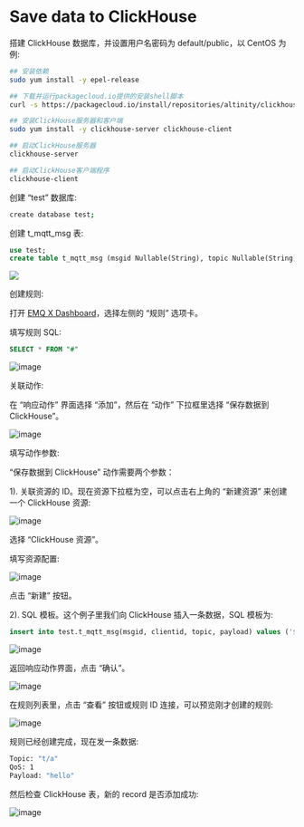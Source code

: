 # Save data to ClickHouse

搭建 ClickHouse 数据库，并设置用户名密码为 default/public，以 CentOS 为例:

```bash
## 安装依赖
sudo yum install -y epel-release

## 下载并运行packagecloud.io提供的安装shell脚本
curl -s https://packagecloud.io/install/repositories/altinity/clickhouse/script.rpm.sh | sudo bash

## 安装ClickHouse服务器和客户端
sudo yum install -y clickhouse-server clickhouse-client

## 启动ClickHouse服务器
clickhouse-server

## 启动ClickHouse客户端程序
clickhouse-client
```

创建 “test” 数据库:
```bash
create database test;
```
创建 t_mqtt_msg 表:

```sql
use test;
create table t_mqtt_msg (msgid Nullable(String), topic Nullable(String), clientid Nullable(String), payload Nullable(String)) engine = Log;
```

![](./assets/rule-engine/clickhouse_0.png)

创建规则:

打开 [EMQ X Dashboard](http://127.0.0.1:18083/#/rules)，选择左侧的 “规则” 选项卡。

填写规则 SQL:

```sql
SELECT * FROM "#"
```

![image](./assets/rule-engine/clickhouse_1.png)

关联动作:

在 “响应动作” 界面选择 “添加”，然后在 “动作” 下拉框里选择 “保存数据到 ClickHouse”。

![image](./assets/rule-engine/clickhouse_2.png)

填写动作参数:

“保存数据到 ClickHouse” 动作需要两个参数：

1). 关联资源的 ID。现在资源下拉框为空，可以点击右上角的 “新建资源” 来创建一个 ClickHouse 资源:

![image](./assets/rule-engine/clickhouse_3.png)

选择 “ClickHouse 资源”。

填写资源配置:

![image](./assets/rule-engine/clickhouse_4.png)

点击 “新建” 按钮。

2). SQL 模板。这个例子里我们向 ClickHouse 插入一条数据，SQL
​    模板为:

```sql
insert into test.t_mqtt_msg(msgid, clientid, topic, payload) values ('${id}', '${clientid}', '${topic}', '${payload}')
```

![image](./assets/rule-engine/clickhouse_5.png)

返回响应动作界面，点击 “确认”。

![image](./assets/rule-engine/clickhouse_6.png)

在规则列表里，点击 “查看” 按钮或规则 ID 连接，可以预览刚才创建的规则:

![image](./assets/rule-engine/clickhouse_7.png)

规则已经创建完成，现在发一条数据:

```bash
Topic: "t/a"
QoS: 1
Payload: "hello"
```

然后检查 ClickHouse 表，新的 record 是否添加成功:

![image](./assets/rule-engine/clickhouse_8.png)


